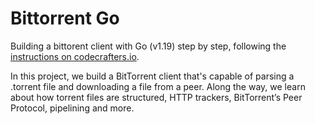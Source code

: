 # Bittorrent Go

Building a bittorent client with Go (v1.19) step by step, following the [instructions on codecrafters.io](https://app.codecrafters.io/courses/bittorrent/overview).

In this project, we build a BitTorrent client that's capable of parsing a
.torrent file and downloading a file from a peer. Along the way, we learn
about how torrent files are structured, HTTP trackers, BitTorrent’s Peer
Protocol, pipelining and more.
